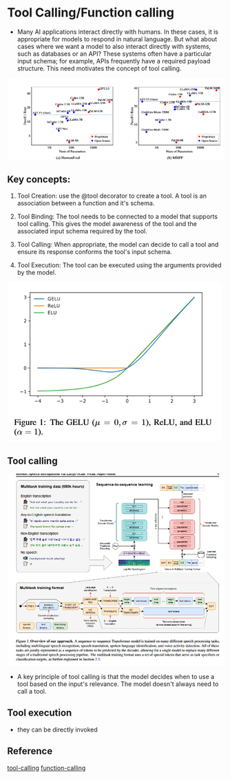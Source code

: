 # Tool Calling/Function calling

- Many AI applications interact directly with humans. In these cases, it is appropriate for models to respond in natural language. But what about cases where we want a model to also interact directly with systems, such as databases or an API? These systems often have a particular input schema; for example, APIs frequently have a required payload structure. This need motivates the concept of tool calling. 

![alt text](images/image-13.png)

## Key concepts:

1. Tool Creation: use the @tool decorator to create a tool. A tool is an association between a function and it's schema.

2. Tool Binding: The tool needs to be connected to a model that supports tool calling. This gives the model awareness of the tool and the associated input schema required by the tool.

3. Tool Calling: When appropriate, the model can decide to call a tool and ensure its response conforms the tool's input schema. 

4. Tool Execution: The tool can be executed using the arguments provided by the model.

![alt text](images/image-14.png)

## Tool calling
![alt text](images/image-15.png)

- A key principle of tool calling is that the model decides when to use a tool based on the input's relevance. The model doesn't always need to call a tool.

## Tool execution
- they can be directly invoked

## Reference
[tool-calling](https://python.langchain.com/docs/concepts/tool_calling/)
[function-calling](https://platform.openai.com/docs/guides/function-calling/example-use-cases?api-mode=responses)
